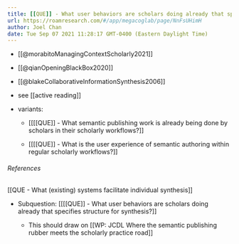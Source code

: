 ```yaml
---
title: [[QUE]] - What user behaviors are scholars doing already that specifies structure for synthesis?
url: https://roamresearch.com/#/app/megacoglab/page/NnFsUHimH
author: Joel Chan
date: Tue Sep 07 2021 11:28:17 GMT-0400 (Eastern Daylight Time)
---
```


- [[@morabitoManagingContextScholarly2021]]
- [[@qianOpeningBlackBox2020]]
- [[@blakeCollaborativeInformationSynthesis2006]]
- see [[active reading]]
- variants:

    - [[[[QUE]] - What semantic publishing work is already being done by scholars in their scholarly workflows?]]

    - [[[[QUE]] - What is the user experience of semantic authoring within regular scholarly workflows?]]

###### References

[[QUE - What (existing) systems facilitate individual synthesis]]

- Subquestion: [[[[QUE]] - What user behaviors are scholars doing already that specifies structure for synthesis?]]

    - This should draw on [[WP: JCDL Where the semantic publishing rubber meets the scholarly practice road]]
